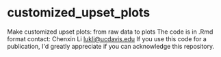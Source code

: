 # customized_upset_plots
Make customized upset plots: from raw data to plots 
The code is in .Rmd format
contact: Chenxin Li lukli@ucdavis.edu 
If you use this code for a publication, I'd greatly appreciate if you can acknowledge this repository. 
